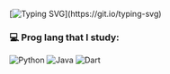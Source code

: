 [![Typing SVG](https://readme-typing-svg.demolab.com?font=Fira+Code&pause=1000&color=00AA0F&width=435&lines=Hi%2C+I'm+a+beginner+programmer!)](https://git.io/typing-svg)

### :computer: Prog lang that I study: 

![Python](https://img.shields.io/badge/python-3670A0?style=for-the-badge&logo=python&logoColor=ffdd54) ![Java](https://img.shields.io/badge/java-%23ED8B00.svg?style=for-the-badge&logo=java&logoColor=white) ![Dart](https://img.shields.io/badge/dart-%230175C2.svg?style=for-the-badge&logo=dart&logoColor=white)





